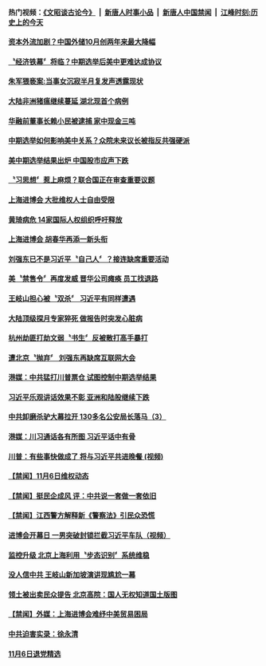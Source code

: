 #### 热门视频：[《文昭谈古论今》](https://github.com/gfw-breaker/wenzhao/blob/master/README.md?t=11080033) &nbsp;|&nbsp; [新唐人时事小品](https://github.com/gfw-breaker/ntdtv-comedy/blob/master/README.md?t=11080033) &nbsp;|&nbsp; [新唐人中国禁闻](https://github.com/gfw-breaker/ntdtv-news/blob/master/README.md?t=11080033) &nbsp;|&nbsp; [江峰时刻:历史上的今天](https://github.com/gfw-breaker/today-in-history/blob/master/README.md?t=11080033) 

#### [资本外流加剧？中国外储10月创两年来最大降幅](../pages/news204/a1398441.md?t=11080033) 

#### [〝经济铁幕〞将临？中期选举后美中更难达成协议](../pages/news204/a1398437.md?t=11080033) 

#### [朱军猥亵案:当事女沉寂半月复发声透露现状](../pages/news204/a1398438.md?t=11080033) 

#### [大陆非洲猪瘟继续蔓延  湖北现首个病例](../pages/news204/a1398434.md?t=11080033) 

#### [华融前董事长赖小民被逮捕 家中现金三吨](../pages/news204/a1398433.md?t=11080033) 

#### [中期选举如何影响美中关系？众院未来议长被指反共强硬派](../pages/news204/a1398430.md?t=11080033) 

#### [美中期选举结果出炉 中国股市应声下跌](../pages/news204/a1398417.md?t=11080033) 

#### [〝习思想〞惹上麻烦？联合国正在审查重要议题](../pages/news204/a1398406.md?t=11080033) 


#### [上海进博会 大批维权人士自由受限](../pages/news204/a1398412.md?t=11080033) 

#### [黄琦病危 14家国际人权组织呼吁释放](../pages/news204/a1398408.md?t=11080033) 

#### [上海进博会 胡春华再添一新头衔](../pages/news204/a1398399.md?t=11080033) 

#### [刘强东已不是习近平〝自己人〞？接连缺席重要活动](../pages/news204/a1398393.md?t=11080033) 

#### [美〝禁售令〞再度发威 晋华公司瘫痪 员工找退路](../pages/news204/a1398396.md?t=11080033) 

#### [王岐山担心被〝双杀〞 习近平有同样遭遇](../pages/news204/a1398367.md?t=11080033) 

#### [大陆顶级探月专家猝死 做报告时突发心脏病](../pages/news204/a1398366.md?t=11080033) 

#### [杭州劫匪打劫文弱〝书生〞反被散打高手暴打](../pages/news204/a1398361.md?t=11080033) 

#### [遭北京〝抛弃〞  刘强东再缺席互联网大会](../pages/news204/a1398359.md?t=11080033) 

#### [港媒：中共猛打川普票仓 试图控制中期选举结果](../pages/news204/a1398347.md?t=11080033) 

#### [习近平乐观讲话效果不彰 亚洲和陆股继续下跌](../pages/news204/a1398343.md?t=11080033) 

#### [中共卸磨杀驴大幕拉开 130多名公安局长落马（3）](../pages/news204/a1398276.md?t=11080033) 

#### [港媒：川习通话各有所图 习近平话中有骨](../pages/news204/a1398333.md?t=11080033) 

#### [川普：有些事快做成了 将与习近平共进晚餐 (视频)](../pages/news204/a1398210.md?t=11080033) 



#### [【禁闻】11月6日维权动态](../pages/news204/a1398325.md?t=11080033) 

#### [【禁闻】挺民企成风  评：中共说一套做一套依旧](../pages/news204/a1398321.md?t=11080033) 

#### [【禁闻】江西警方解释新《警察法》引民众恐慌](../pages/news204/a1398319.md?t=11080033) 

#### [进博会开幕日 一男突破封锁拦截习近平车队（视频）](../pages/news204/a1398314.md?t=11080033) 

#### [监控升级 北京上海利用〝步态识别〞系统维稳](../pages/news204/a1398309.md?t=11080033) 

#### [没人信中共 王岐山新加坡演讲现尴尬一幕](../pages/news204/a1398263.md?t=11080033) 

#### [领土被出卖民众提告 北京高院：国人无权知道国土版图](../pages/news204/a1398287.md?t=11080033) 

#### [【禁闻】外媒：上海进博会难纾中美贸易困局](../pages/news204/a1398306.md?t=11080033) 

#### [中共迫害实录：徐永清](../pages/news204/a1398303.md?t=11080033) 

#### [11月6日退党精选](../pages/news204/a1398300.md?t=11080033) 

